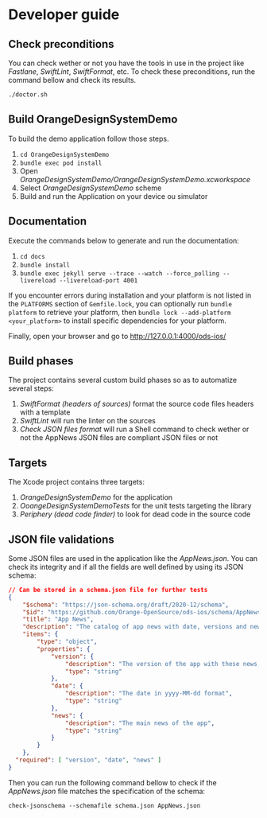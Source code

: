 # Developer guide

## Check preconditions

You can check wether or not you have the tools in use in the project like _Fastlane_, _SwiftLint_, _SwiftFormat_, etc.
To check these preconditions, run the command bellow and check its results.

```bash
./doctor.sh
```

## Build OrangeDesignSystemDemo

To build the demo application follow those steps.

1. `cd OrangeDesignSystemDemo`
2. `bundle exec pod install`
3. Open *OrangeDesignSystemDemo/OrangeDesignSystemDemo.xcworkspace*
4. Select *OrangeDesignSystemDemo* scheme
5. Build and run the Application on your device ou simulator

## Documentation

Execute the commands below to generate and run the documentation:

1. `cd docs`
2. `bundle install`
3. `bundle exec jekyll serve --trace --watch --force_polling --livereload --livereload-port 4001`

If you encounter errors during installation and your platform is not listed in the `PLATFORMS` section of `Gemfile.lock`, you can optionally run `bundle platform` to retrieve your platform, then `bundle lock --add-platform <your_platform>` to install specific dependencies for your platform.

Finally, open your browser and go to http://127.0.0.1:4000/ods-ios/

## Build phases

The project contains several custom build phases so as to automatize several steps:

1. _SwiftFormat (headers of sources)_ format the source code files headers with a template
2. _SwiftLint_ will run the linter on the sources
3. _Check JSON files format_ will run a Shell command to check wether or not the AppNews JSON files are compliant JSON files or not

## Targets

The Xcode project contains three targets:

1. _OrangeDesignSystemDemo_ for the application
2. _OoangeDesignSystemDemoTests_ for the unit tests targeting the library
3. _Periphery (dead code finder)_ to look for dead code in the source code

## JSON file validations

Some JSON files are used in the application like the _AppNews.json_.
You can check its integrity and if all the fields are well defined by using its JSON schema:

```json
// Can be stored in a schema.json file for further tests
{
    "$schema": "https://json-schema.org/draft/2020-12/schema",
    "$id": "https://github.com/Orange-OpenSource/ods-ios/schema/AppNews",
    "title": "App News",
    "description": "The catalog of app news with date, versions and news",
    "items": {
        "type": "object",
        "properties": {
            "version": {
                "description": "The version of the app with these news, matching the releases",
                "type": "string"
            },
            "date": {
                "description": "The date in yyyy-MM-dd format",
                "type": "string"
            },
            "news": {
                "description": "The main news of the app",
                "type": "string"
            }
        }
    },
  "required": [ "version", "date", "news" ]
}
```

Then you can run the following command bellow to check if the _AppNews.json_ file matches the specification of the schema:

```shell
check-jsonschema --schemafile schema.json AppNews.json
```
